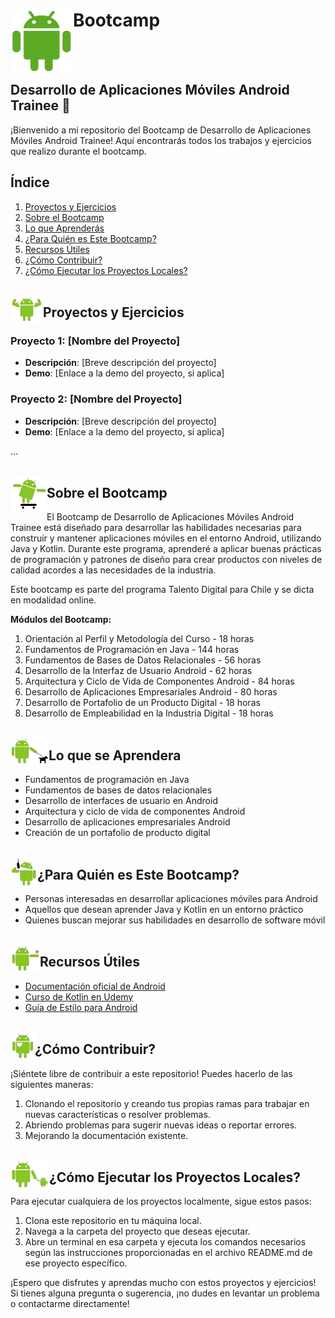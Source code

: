 <h1>
  <img src="Android-Logo.png" alt="Logo" width="100" height="100" align="left">
  Bootcamp
</h1>
<br>
<br>

## Desarrollo de Aplicaciones Móviles Android Trainee 📱

¡Bienvenido a mi repositorio del Bootcamp de Desarrollo de Aplicaciones Móviles Android Trainee! Aquí encontrarás todos los trabajos y ejercicios que realizo durante el bootcamp.

## Índice

1. [Proyectos y Ejercicios](#proyectos-y-ejercicios)
2. [Sobre el Bootcamp](#sobre-el-bootcamp)
3. [Lo que Aprenderás](#lo-que-aprenderás)
4. [¿Para Quién es Este Bootcamp?](#para-quién-es-este-bootcamp)
5. [Recursos Útiles](#recursos-útiles)
6. [¿Cómo Contribuir?](#cómo-contribuir)
7. [¿Cómo Ejecutar los Proyectos Locales?](#cómo-ejecutar-los-proyectos-locales)
   <br>
   <br>

<img src="android_1.png" alt="Logo"  align="left">

## Proyectos y Ejercicios

### Proyecto 1: [Nombre del Proyecto]

- **Descripción**: [Breve descripción del proyecto]
- **Demo**: [Enlace a la demo del proyecto, si aplica]

### Proyecto 2: [Nombre del Proyecto]

- **Descripción**: [Breve descripción del proyecto]
- **Demo**: [Enlace a la demo del proyecto, si aplica]

...
<br>
<br>

<img src="android_2.png" alt="Logo"  align="left">

## Sobre el Bootcamp

El Bootcamp de Desarrollo de Aplicaciones Móviles Android Trainee está diseñado para desarrollar las habilidades necesarias para construir y mantener aplicaciones móviles en el entorno Android, utilizando Java y Kotlin. Durante este programa, aprenderé a aplicar buenas prácticas de programación y patrones de diseño para crear productos con niveles de calidad acordes a las necesidades de la industria.

Este bootcamp es parte del programa Talento Digital para Chile y se dicta en modalidad online.

**Módulos del Bootcamp:**

1. Orientación al Perfil y Metodología del Curso - 18 horas
2. Fundamentos de Programación en Java - 144 horas
3. Fundamentos de Bases de Datos Relacionales - 56 horas
4. Desarrollo de la Interfaz de Usuario Android - 62 horas
5. Arquitectura y Ciclo de Vida de Componentes Android - 84 horas
6. Desarrollo de Aplicaciones Empresariales Android - 80 horas
7. Desarrollo de Portafolio de un Producto Digital - 18 horas
8. Desarrollo de Empleabilidad en la Industria Digital - 18 horas
   <br>
   <br>

<img src="android_3.png" alt="Logo"  align="left">

## Lo que se Aprendera

- Fundamentos de programación en Java
- Fundamentos de bases de datos relacionales
- Desarrollo de interfaces de usuario en Android
- Arquitectura y ciclo de vida de componentes Android
- Desarrollo de aplicaciones empresariales Android
- Creación de un portafolio de producto digital
  <br>
  <br>

<img src="android_4.png" alt="Logo"  align="left">

## ¿Para Quién es Este Bootcamp?

- Personas interesadas en desarrollar aplicaciones móviles para Android
- Aquellos que desean aprender Java y Kotlin en un entorno práctico
- Quienes buscan mejorar sus habilidades en desarrollo de software móvil
  <br>
  <br>

<img src="android_5.png" alt="Logo"  align="left">

## Recursos Útiles

- [Documentación oficial de Android](https://developer.android.com/docs)
- [Curso de Kotlin en Udemy](https://www.udemy.com/course/kotlin/)
- [Guía de Estilo para Android](https://developer.android.com/kotlin/style-guide)
  <br>
  <br>

<img src="android_6.png" alt="Logo"  align="left">

## ¿Cómo Contribuir?

¡Siéntete libre de contribuir a este repositorio! Puedes hacerlo de las siguientes maneras:

1. Clonando el repositorio y creando tus propias ramas para trabajar en nuevas características o resolver problemas.
2. Abriendo problemas para sugerir nuevas ideas o reportar errores.
3. Mejorando la documentación existente.
   <br>
   <br>

<img src="android_7.png" alt="Logo"  align="left">

## ¿Cómo Ejecutar los Proyectos Locales?

Para ejecutar cualquiera de los proyectos localmente, sigue estos pasos:

1. Clona este repositorio en tu máquina local.
2. Navega a la carpeta del proyecto que deseas ejecutar.
3. Abre un terminal en esa carpeta y ejecuta los comandos necesarios según las instrucciones proporcionadas en el archivo README.md de ese proyecto específico.

¡Espero que disfrutes y aprendas mucho con estos proyectos y ejercicios! Si tienes alguna pregunta o sugerencia, ¡no dudes en levantar un problema o contactarme directamente!
